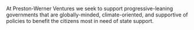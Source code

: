 At Preston-Werner Ventures we seek to support progressive-leaning governments that are
globally-minded, climate-oriented, and supportive of policies to benefit the citizens most in
need of state support.
